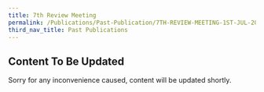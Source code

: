 ```yaml
---
title: 7th Review Meeting
permalink: /Publications/Past-Publication/7TH-REVIEW-MEETING-1ST-JUL-2008
third_nav_title: Past Publications
---
```

## **Content To Be Updated**
Sorry for any inconvenience caused, content will be updated shortly.
